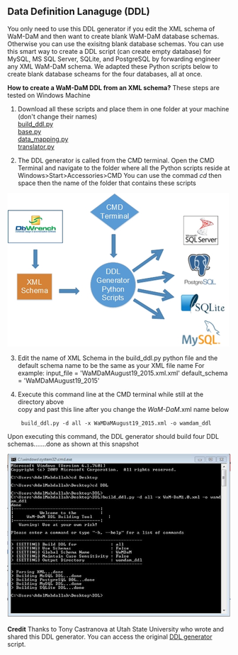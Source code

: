 ## Data Definition Lanaguge (DDL)

You only need to use this DDL generator if you edit the XML schema of WaM-DaM and then want to create blank WaM-DaM database schemas. Otherwise you can use the exisitng blank database schemas. 
You can use this smart way to create a DDL script (can create empty database) for MySQL, MS SQL Server, SQLite, and PostgreSQL by forwarding engineer any XML WaM-DaM schema. We adapted these Python scripts below to create blank database scheams for the four databases, all at once. 

**How to create a WaM-DaM DDL from an XML schema?**  These steps are tested on Windows Machine      
1. Download all these scripts  and place them in one folder at your machine (don't change their names)   
[build_ddl.py](https://github.com/amabdallah/WaM-DaM/blob/master/01Documentation/02DDL/build_ddl.py)   
[base.py](https://github.com/amabdallah/WaM-DaM/blob/master/01Documentation/02DDL/base.py)   
[data_mapping.py](https://github.com/amabdallah/WaM-DaM/blob/master/01Documentation/02DDL/data_mapping.py)   
[translator.py](https://github.com/amabdallah/WaM-DaM/blob/master/01Documentation/02DDL/translator.py)   

2. The DDL generator is called from the CMD terminal. Open the CMD Terminal and navigate to the folder where all the Python scripts reside at
Windows>Start>Accessories>CMD
You can use the commad *cd* then space then the name of the folder that contains these scripts 

![](https://github.com/amabdallah/WaM-DaM/blob/master/01Documentation/02DDL/DDL_Generator.jpg)

3. Edit the name of XML Schema in the build_ddl.py python file and the default schema name to be the same as your XML file name
For example:
input_file = 'WaMDaMAugust19_2015.xml.xml'
default_schema = 'WaMDaMAugust19_2015'

4. Execute this command line at the CMD terminal while still at the directory above   
copy and past this line after you change the *WaM-DaM*.xml name below

        build_ddl.py -d all -x WaMDaMAugust19_2015.xml -o wamdam_ddl   


Upon executing this command, the DDL generator should build four DDL schemas.......done as shown at this snapshot 

![](https://github.com/amabdallah/WaM-DaM/blob/master/01Documentation/02DDL/SnapshotOfResult_DDL_cmd.JPG)    



**Credit** 
Thanks to Tony Castranova at Utah State University who wrote and shared this DDL generator. You can access the original <a href="https://github.com/ODM2/ODM2/tree/7e488d762812b07be4669b5b95a69539ae2239a4/src/build_schemas" target="_blank">DDL generator</a> script.
